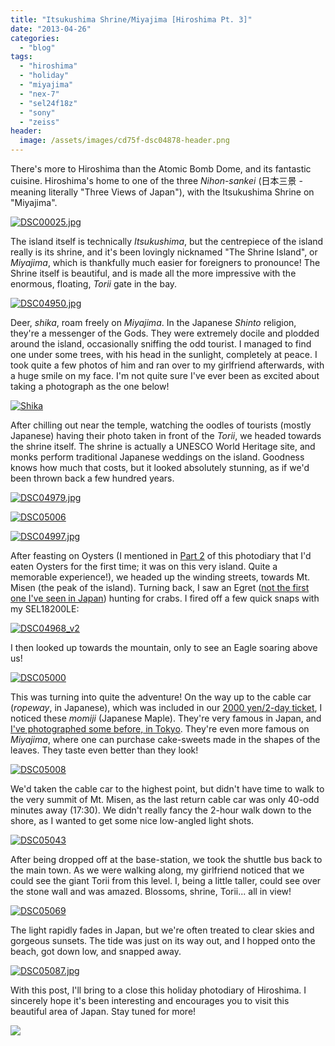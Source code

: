 ```yaml
---
title: "Itsukushima Shrine/Miyajima [Hiroshima Pt. 3]"
date: "2013-04-26"
categories: 
  - "blog"
tags: 
  - "hiroshima"
  - "holiday"
  - "miyajima"
  - "nex-7"
  - "sel24f18z"
  - "sony"
  - "zeiss"
header:
  image: /assets/images/cd75f-dsc04878-header.png
---
```

There's more to Hiroshima than the Atomic Bomb Dome, and its fantastic cuisine. Hiroshima's home to one of the three _Nihon_\-_sankei_ (日本三景 - meaning literally "Three Views of Japan"), with the Itsukushima Shrine on "Miyajima".

[![DSC00025.jpg](/assets/images/2cbf1-dsc00025.jpg)](/assets/images/2cbf1-dsc00025.jpg)

The island itself is technically _Itsukushima_, but the centrepiece of the island really is its shrine, and it's been lovingly nicknamed "The Shrine Island", or _Miyajima_, which is thankfully much easier for foreigners to pronounce! The Shrine itself is beautiful, and is made all the more impressive with the enormous, floating, _Torii_ gate in the bay.

[![DSC04950.jpg](/assets/images/2769c-dsc04950.jpg)](/assets/images/2769c-dsc04950.jpg)

Deer, _shika_, roam freely on _Miyajima_. In the Japanese _Shinto_ religion, they're a messenger of the Gods. They were extremely docile and plodded around the island, occasionally sniffing the odd tourist. I managed to find one under some trees, with his head in the sunlight, completely at peace. I took quite a few photos of him and ran over to my girlfriend afterwards, with a huge smile on my face. I'm not quite sure I've ever been as excited about taking a photograph as the one below!

[![Shika](/assets/images/62f37-dsc04923.jpg)](/assets/images/62f37-dsc04923.jpg)

After chilling out near the temple, watching the oodles of tourists (mostly Japanese) having their photo taken in front of the _Torii_, we headed towards the shrine itself. The shrine is actually a UNESCO World Heritage site, and monks perform traditional Japanese weddings on the island. Goodness knows how much that costs, but it looked absolutely stunning, as if we'd been thrown back a few hundred years.

[![DSC04979.jpg](/assets/images/b8b6a-dsc04979.jpg)](/assets/images/b8b6a-dsc04979.jpg)

[![DSC05006](/assets/images/9e26d-dsc05006.jpg)](/assets/images/9e26d-dsc05006.jpg)

[![DSC04997.jpg](/assets/images/737bd-dsc04997.jpg)](/assets/images/737bd-dsc04997.jpg)

After feasting on Oysters (I mentioned in [Part 2](https://martin-irwin.squarespace.com/martin-irwin-photography/2013/04/24/food-in-hiroshima-hiroshima-pt-2) of this photodiary that I'd eaten Oysters for the first time; it was on this very island. Quite a memorable experience!), we headed up the winding streets, towards Mt. Misen (the peak of the island). Turning back, I saw an Egret ([not the first one I've seen in Japan](https://martin-irwin.squarespace.com/martin-irwin-photography/2012/10/15/kosagi)) hunting for crabs. I fired off a few quick snaps with my SEL18200LE:

[![DSC04968_v2](/assets/images/e0de3-dsc04968_v2.jpg)](/assets/images/e0de3-dsc04968_v2.jpg)

I then looked up towards the mountain, only to see an Eagle soaring above us!

[![DSC05000](/assets/images/4c6c8-dsc05000.jpg)](/assets/images/4c6c8-dsc05000.jpg)

This was turning into quite the adventure! On the way up to the cable car (_ropeway_, in Japanese), which was included in our [2000 yen/2-day ticket](https://martin-irwin.squarespace.com/martin-irwin-photography/2013/04/24/food-in-hiroshima-hiroshima-pt-2), I noticed these _momiji_ (Japanese Maple). They're very famous in Japan, and [I've photographed some before, in Tokyo](https://martin-irwin.squarespace.com/martin-irwin-photography/2012/11/27/japanese-maple). They're even more famous on _Miyajima_, where one can purchase cake-sweets made in the shapes of the leaves. They taste even better than they look!

[![DSC05008](/assets/images/28ad3-dsc05008.jpg)](/assets/images/28ad3-dsc05008.jpg)

We'd taken the cable car to the highest point, but didn't have time to walk to the very summit of Mt. Misen, as the last return cable car was only 40-odd minutes away (17:30). We didn't really fancy the 2-hour walk down to the shore, as I wanted to get some nice low-angled light shots.

[![DSC05043](/assets/images/2f563-dsc05043.jpg)](/assets/images/2f563-dsc05043.jpg)

After being dropped off at the base-station, we took the shuttle bus back to the main town. As we were walking along, my girlfriend noticed that we could see the giant Torii from this level. I, being a little taller, could see over the stone wall and was amazed. Blossoms, shrine, Torii... all in view!

[![DSC05069](/assets/images/9beec-dsc05069.jpg)](/assets/images/9beec-dsc05069.jpg)

The light rapidly fades in Japan, but we're often treated to clear skies and gorgeous sunsets. The tide was just on its way out, and I hopped onto the beach, got down low, and snapped away.

[![DSC05087.jpg](/assets/images/be050-dsc05087.jpg)](/assets/images/be050-dsc05087.jpg)

With this post, I'll bring to a close this holiday photodiary of Hiroshima. I sincerely hope it's been interesting and encourages you to visit this beautiful area of Japan. Stay tuned for more!

[![](/assets/images/52b92-image-asset.jpeg)](/assets/images/52b92-image-asset.jpeg)
